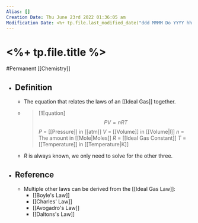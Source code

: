 ```yaml
---
Alias: []
Creation Date: Thu June 23rd 2022 01:36:05 am 
Modification Date: <%+ tp.file.last_modified_date("ddd MMMM Do YYYY hh:mm:ss a") %>
---
```

# <%+ tp.file.title %>
#Permanent [[Chemistry]]

- ## Definition
	- The equation that relates the laws of an [[Ideal Gas]] together.
	- > [!Equation]
	  > $$PV=nRT$$
	  > $P$ = [[Pressure]] in [[atm]]
	  > $V$ = [[Volume]] in [[Volume|l]]
	  > $n$ = The amount in [[Mole|Moles]]
	  > $R$ = [[Ideal Gas Constant]]
	  > $T$ = [[Temperature]] in [[Temperature|K]]
	- $R$ is always known, we only need to solve for the other three.
- ## Reference
	- Multiple other laws can be derived from the [[Ideal Gas Law]]:
		- [[Boyle's Law]]
		- [[Charles' Law]]
		- [[Avogadro's Law]]
		- [[Daltons's Law]]